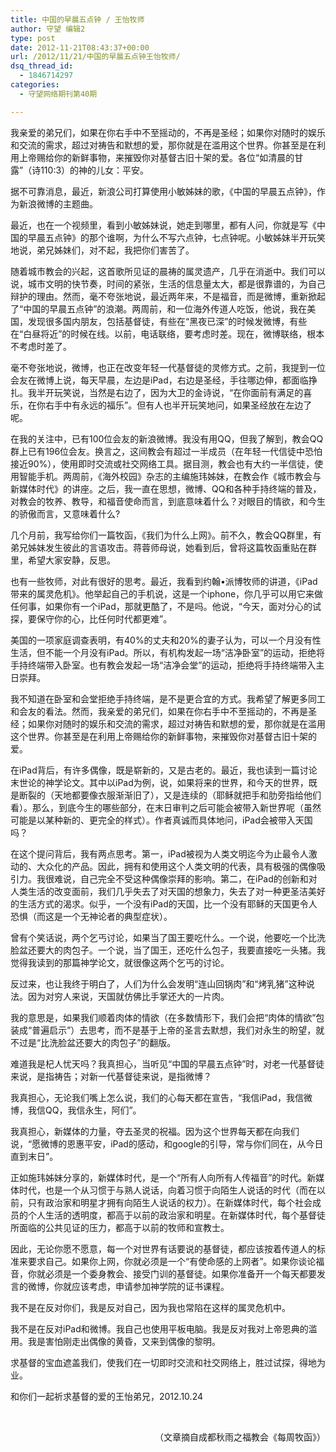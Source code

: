 ```yaml
---
title: 中国的早晨五点钟 / 王怡牧师
author: 守望 编辑2
type: post
date: 2012-11-21T08:43:37+00:00
url: /2012/11/21/中国的早晨五点钟王怡牧师/
dsq_thread_id:
  - 1846714297
categories:
  - 守望网络期刊第40期

---
```

我亲爱的弟兄们，如果在你右手中不至摇动的，不再是圣经；如果你对随时的娱乐和交流的需求，超过对祷告和默想的爱，那你就是在滥用这个世界。你甚至是在利用上帝赐给你的新鲜事物，来摧毁你对基督古旧十架的爱。<!--more-->各位“如清晨的甘露”（诗110:3）的神的儿女：平安。

据不可靠消息，最近，新浪公司打算使用小敏姊妹的歌，《中国的早晨五点钟》，作为新浪微博的主题曲。

最近，也在一个视频里，看到小敏姊妹说，她走到哪里，都有人问，你就是写《中国的早晨五点钟》的那个谁啊，为什么不写六点钟，七点钟呢。小敏姊妹半开玩笑地说，弟兄姊妹们，对不起，我把你们害苦了。

随着城市教会的兴起，这首歌所见证的晨祷的属灵遗产，几乎在消逝中。我们可以说，城市文明的快节奏，时间的紧张，生活的信息量太大，都是很靠谱的，为自己辩护的理由。然而，毫不夸张地说，最近两年来，不是福音，而是微博，重新掀起了“中国的早晨五点钟”的浪潮。两周前，和一位海外传道人吃饭，他说，我在美国，发现很多国内朋友，包括基督徒，有些在“黑夜已深”的时候发微博，有些在“白昼将近”的时候在线。以前，电话联络，要考虑时差。现在，微博联络，根本不考虑时差了。

毫不夸张地说，微博，也正在改变年轻一代基督徒的灵修方式。之前，我提到一位会友在微博上说，每天早晨，左边是iPad，右边是圣经，手往哪边伸，都面临挣扎。我半开玩笑说，当然是右边了，因为大卫的金诗说，“在你面前有满足的喜乐，在你右手中有永远的福乐”。但有人也半开玩笑地问，如果圣经放在左边了呢。

在我的关注中，已有100位会友的新浪微博。我没有用QQ，但我了解到，教会QQ群上已有196位会友。换言之，这间教会有超过一半成员（在年轻一代信徒中恐怕接近90%），使用即时交流或社交网络工具。据目测，教会也有大约一半信徒，使用智能手机。两周前，《海外校园》杂志的主编施玮姊妹，在教会作《城市教会与新媒体时代》的讲座。之后，我一直在思想，微博、QQ和各种手持终端的普及，对教会的牧养、教导，和福音使命而言，到底意味着什么？对眼目的情欲，和今生的骄傲而言，又意味着什么?

几个月前，我写给你们一篇牧函，《我们为什么上网》。前不久，教会QQ群里，有弟兄姊妹发生彼此的言语攻击。蒋蓉师母说，她看到后，曾将这篇牧函重贴在群里，希望大家安静，反思。

也有一些牧师，对此有很好的思考。最近，我看到约翰•派博牧师的讲道，《iPad带来的属灵危机》。他举起自己的手机说，这是一个iphone，你几乎可以用它来做任何事，如果你有一个iPad，那就更酷了，不是吗。他说，“今天，面对分心的试探，要保守你的心，比任何时代都更难”。

美国的一项家庭调查表明，有40%的丈夫和20%的妻子认为，可以一个月没有性生活，但不能一个月没有iPad。所以，有机构发起一场“洁净卧室”的运动，拒绝将手持终端带入卧室。也有教会发起一场“洁净会堂”的运动，拒绝将手持终端带入主日崇拜。

我不知道在卧室和会堂拒绝手持终端，是不是更合宜的方式。我希望了解更多同工和会友的看法。然而，我亲爱的弟兄们，如果在你右手中不至摇动的，不再是圣经；如果你对随时的娱乐和交流的需求，超过对祷告和默想的爱，那你就是在滥用这个世界。你甚至是在利用上帝赐给你的新鲜事物，来摧毁你对基督古旧十架的爱。

在iPad背后，有许多偶像，既是崭新的，又是古老的。最近，我也读到一篇讨论末世论的神学论文。其中以iPad为例，说，如果将来的世界，和今天的世界，既是断裂的（天地都要像衣服渐渐旧了），又是连续的（耶稣就把手和肋旁指给他们看）。那么，到底今生的哪些部分，在末日审判之后可能会被带入新世界呢（虽然可能是以某种新的、更完全的样式）。作者真诚而具体地问，iPad会被带入天国吗？

在这个提问背后，我有两点思考。第一，iPad被视为人类文明迄今为止最令人激动的、大众化的产品。因此，拥有和使用这个人类文明的代表，具有极强的偶像吸引力。我很难说，自己完全不受这种偶像崇拜的影响。第二，在iPad的创新和对人类生活的改变面前，我们几乎失去了对天国的想象力，失去了对一种更圣洁美好的生活方式的渴求。似乎，一个没有iPad的天国，比一个没有耶稣的天国更令人恐惧（而这是一个无神论者的典型症状）。

曾有个笑话说，两个乞丐讨论，如果当了国王要吃什么。一个说，他要吃一个比洗脸盆还要大的肉包子。一个说，当了国王，还吃什么包子，我要直接吃一头猪。我觉得我读到的那篇神学论文，就很像这两个乞丐的讨论。

反过来，也让我终于明白了，人们为什么会发明“连山回锅肉”和“烤乳猪”这种说法。因为对穷人来说，天国就仿佛比手掌还大的一片肉。

我的意思是，如果我们顺着肉体的情欲（在多数情形下，我们会把“肉体的情欲”包装成“普遍启示”）去思考，而不是基于上帝的圣言去默想，我们对永生的盼望，就不过是“比洗脸盆还要大的肉包子”的翻版。

难道我是杞人忧天吗？我真担心，当听见“中国的早晨五点钟”时，对老一代基督徒来说，是指祷告；对新一代基督徒来说，是指微博？

我真担心，无论我们嘴上怎么说，我们的心每天都在宣告，“我信iPad，我信微博，我信QQ，我信永生，阿们”。

我真担心，新媒体的力量，夺去圣灵的祝福。因为这个世界每天都在向我们说，“愿微博的恩惠平安，iPad的感动，和google的引导，常与你们同在，从今日直到末日”。

正如施玮姊妹分享的，新媒体时代，是一个“所有人向所有人传福音”的时代。新媒体时代，也是一个从习惯于与熟人说话，向着习惯于向陌生人说话的时代（而在以前，只有政治家和明星才拥有向陌生人说话的权力）。在新媒体时代，每个社会成员的个人生活的透明度，都高于以前的政治家和明星。在新媒体时代，每个基督徒所面临的公共见证的压力，都高于以前的牧师和宣教士。

因此，无论你愿不愿意，每一个对世界有话要说的基督徒，都应该按着传道人的标准来要求自己。如果你上网，你就必须是一个“有使命感的上网者”。如果你谈论福音，你就必须是一个委身教会、接受门训的基督徒。如果你准备开一个每天都要发言的微博，你就应该考虑，申请参加神学院的证书课程。

我不是在反对你们，我是反对自己，因为我也常陷在这样的属灵危机中。

我不是在反对iPad和微博。我自己也使用平板电脑。我是反对我对上帝恩典的滥用。我是害怕刚走出偶像的黄昏，又来到偶像的黎明。

求基督的宝血遮盖我们，使我们在一切即时交流和社交网络上，胜过试探，得地为业。

和你们一起祈求基督的爱的王怡弟兄，2012.10.24

&nbsp;

<p align="right">
  （文章摘自成都秋雨之福教会《每周牧函》）
</p>